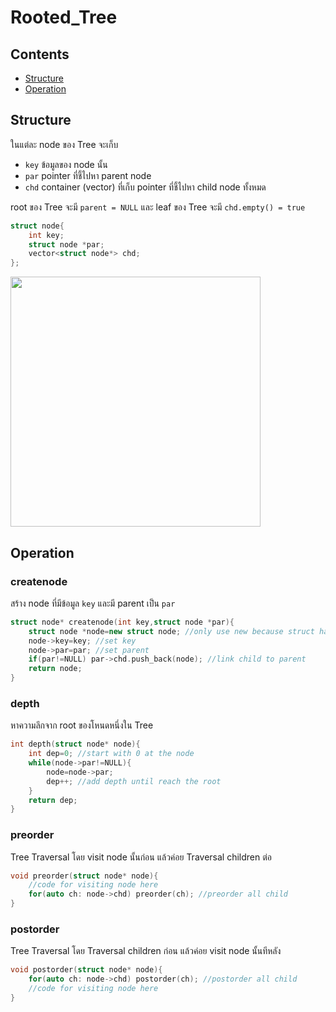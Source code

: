 # Rooted_Tree
## Contents
* [Structure]()
* [Operation]()

## Structure

ในแต่ละ node ของ Tree จะเก็บ
* `key` ข้อมูลของ node นั้น
* `par` pointer ที่ชี้ไปหา parent node 
* `chd` container (vector) ที่เก็บ pointer ที่ชี้ไปหา child node ทั้งหมด

root ของ Tree จะมี `parent = NULL` และ leaf ของ Tree จะมี `chd.empty() = true`

```c++
struct node{
    int key;
    struct node *par;
    vector<struct node*> chd;
};
```

<img src="https://github.com/Mingyuanz1111/Algorithm-and-Data-Structure/assets/174484621/ca783d69-aacc-4067-86b9-2b271b26a752" width="400">

## Operation

### createnode
สร้าง node ที่มีข้อมูล `key` และมี parent เป็น `par`
```c++
struct node* createnode(int key,struct node *par){
    struct node *node=new struct node; //only use new because struct has stl container
    node->key=key; //set key
    node->par=par; //set parent
    if(par!=NULL) par->chd.push_back(node); //link child to parent
    return node;
}
```

### depth
หาความลึกจาก root ของโหนดหนึ่งใน Tree
```c++
int depth(struct node* node){
    int dep=0; //start with 0 at the node
    while(node->par!=NULL){
        node=node->par;
        dep++; //add depth until reach the root
    }
    return dep;
}
```

### preorder
Tree Traversal โดย visit node นั้นก่อน แล้วค่อย Traversal children ต่อ
```c++
void preorder(struct node* node){
    //code for visiting node here
    for(auto ch: node->chd) preorder(ch); //preorder all child
}
```

### postorder
Tree Traversal โดย Traversal children ก่อน แล้วค่อย visit node นั้นทีหลัง
```c++
void postorder(struct node* node){
    for(auto ch: node->chd) postorder(ch); //postorder all child
    //code for visiting node here
}
```
